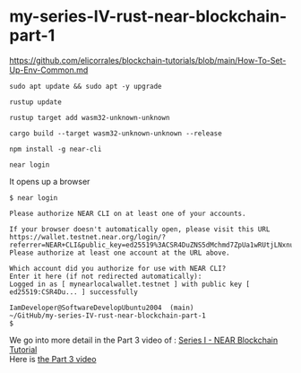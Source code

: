 # my-series-IV-rust-near-blockchain-part-1  
  
https://github.com/elicorrales/blockchain-tutorials/blob/main/How-To-Set-Up-Env-Common.md  
  
```
sudo apt update && sudo apt -y upgrade
```
  
```
rustup update
```
  
```
rustup target add wasm32-unknown-unknown
```
  
```
cargo build --target wasm32-unknown-unknown --release
```
  
```
npm install -g near-cli
```
  
```
near login
```
  
It opens up a browser
```
$ near login

Please authorize NEAR CLI on at least one of your accounts.

If your browser doesn't automatically open, please visit this URL
https://wallet.testnet.near.org/login/?referrer=NEAR+CLI&public_key=ed25519%3ACSR4DuZNS5dMchmd7ZpUa1wRUtjLNxnu7K68KFNyRHrv&success_url=http%3A%2F%2F127.0.0.1%3A5000
Please authorize at least one account at the URL above.

Which account did you authorize for use with NEAR CLI?
Enter it here (if not redirected automatically):
Logged in as [ mynearlocalwallet.testnet ] with public key [ ed25519:CSR4Du... ] successfully

IamDeveloper@SoftwareDevelopUbuntu2004  (main)
~/GitHub/my-series-IV-rust-near-blockchain-part-1
$
```
  
We go into more detail in the Part 3 video of : [Series I - NEAR Blockchain Tutorial](https://github.com/elicorrales/blockchain-tutorials/blob/main/README.md#series-i---near-blockchain-tutorial-deploying-wasm)  
Here is [the Part 3 video](https://www.youtube.com/watch?v=8gPVbUc5Zos&list=PLNKa8O7lX-w5Myr19mn-dxtSphB5X1jUW&index=4)  
  


